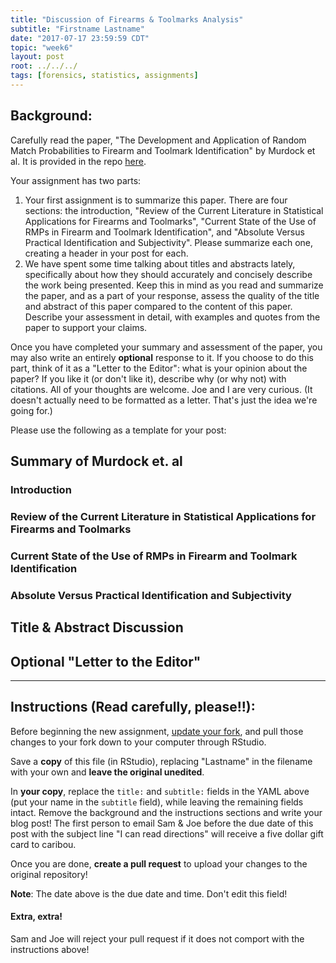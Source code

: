```yaml
---
title: "Discussion of Firearms & Toolmarks Analysis"
subtitle: "Firstname Lastname"
date: "2017-07-17 23:59:59 CDT"
topic: "week6"
layout: post
root: ../../../
tags: [forensics, statistics, assignments]
---
```

 
## Background:

Carefully read the paper, "The Development and Application of Random Match Probabilities to Firearm and Toolmark Identification" by Murdock et al. It is provided in the repo [here](DevelopmentandApplicationofRMPsFirearmandToolmarkIdentification.pdf).

Your assignment has two parts: 

1. Your first assignment is to summarize this paper. There are four sections: the introduction, "Review of the Current Literature in Statistical Applications for Firearms and Toolmarks", "Current State of the Use of RMPs in Firearm and Toolmark Identification", and "Absolute Versus Practical Identification and Subjectivity". Please summarize each one, creating a header in your post for each.
2. We have spent some time talking about titles and abstracts lately, specifically about how they should accurately and concisely describe the work being presented. Keep this in mind as you read and summarize the paper, and as a part of your response, assess the quality of the title and abstract of this paper compared to the content of this paper. Describe your assessment in detail, with examples and quotes from the paper to support your claims. 

Once you have completed your summary and assessment of the paper, you may also write an entirely **optional** response to it. If you choose to do this part, think of it as a "Letter to the Editor": what is your opinion about the paper? If you like it (or don't like it), describe why (or why not) with citations. All of your thoughts are welcome. Joe and I are very curious. (It doesn't actually need to be formatted as a letter. That's just the idea we're going for.)

Please use the following as a template for your post: 

## Summary of Murdock et. al

### Introduction

### Review of the Current Literature in Statistical Applications for Firearms and Toolmarks

### Current State of the Use of RMPs in Firearm and Toolmark Identification

### Absolute Versus Practical Identification and Subjectivity

## Title & Abstract Discussion

## Optional "Letter to the Editor"

___
 
## Instructions (Read carefully, please!!):

Before beginning the new assignment, [update your fork](https://github.com/CSAFE-ISU/REU-blog/blob/master/update_instructions/Update_instructions.md), and pull those changes to your fork down to your computer through RStudio. 

Save a **copy** of this file (in RStudio), replacing "Lastname" in the filename with your own and **leave the original unedited**.

In **your copy**, replace the `title:` and `subtitle:` fields in the YAML above (put your name in the `subtitle` field), while leaving the remaining fields intact. Remove the background and the instructions sections and write your blog post! The first person to email Sam & Joe before the due date of this post with the subject line "I can read directions" will receive a five dollar gift card to caribou. 

Once you are done, **create a pull request** to upload your changes to the original repository!

**Note**: The date above is the due date and time. Don't edit this field! 

#### Extra, extra!  

Sam and Joe will reject your pull request if it does not comport with the instructions above! 
